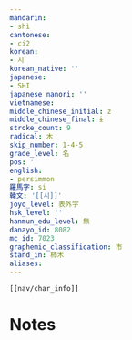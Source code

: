```yaml
---
mandarin:
- shì
cantonese:
- ci2
korean:
- 시
korean_native: ''
japanese:
- SHI
japanese_nanori: ''
vietnamese:
middle_chinese_initial: z
middle_chinese_final: ɨ
stroke_count: 9
radical: 木
skip_number: 1-4-5
grade_level: 名
pos: ''
english:
- persimmon
羅馬字: si
韓文: '[[시]]'
joyo_level: 表外字
hsk_level: ''
hanmun_edu_level: 無
danayo_id: 8082
mc_id: 7023
graphemic_classification: 市
stand_in: 柿木
aliases:
---
```

```meta-bind-embed
[[nav/char_info]]
```

# Notes
